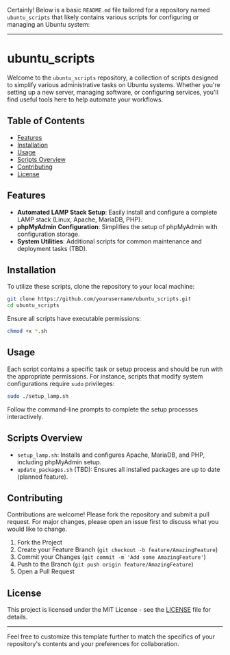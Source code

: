 Certainly! Below is a basic `README.md` file tailored for a repository named `ubuntu_scripts` that likely contains various scripts for configuring or managing an Ubuntu system:

---

# ubuntu_scripts

Welcome to the `ubuntu_scripts` repository, a collection of scripts designed to simplify various administrative tasks on Ubuntu systems. Whether you're setting up a new server, managing software, or configuring services, you'll find useful tools here to help automate your workflows.

## Table of Contents
- [Features](#features)
- [Installation](#installation)
- [Usage](#usage)
- [Scripts Overview](#scripts-overview)
- [Contributing](#contributing)
- [License](#license)

## Features

- **Automated LAMP Stack Setup**: Easily install and configure a complete LAMP stack (Linux, Apache, MariaDB, PHP).
- **phpMyAdmin Configuration**: Simplifies the setup of phpMyAdmin with configuration storage.
- **System Utilities**: Additional scripts for common maintenance and deployment tasks (TBD).

## Installation

To utilize these scripts, clone the repository to your local machine:

```bash
git clone https://github.com/yourusername/ubuntu_scripts.git
cd ubuntu_scripts
```

Ensure all scripts have executable permissions:

```bash
chmod +x *.sh
```

## Usage

Each script contains a specific task or setup process and should be run with the appropriate permissions. For instance, scripts that modify system configurations require `sudo` privileges:

```bash
sudo ./setup_lamp.sh
```

Follow the command-line prompts to complete the setup processes interactively.

## Scripts Overview

- `setup_lamp.sh`: Installs and configures Apache, MariaDB, and PHP, including phpMyAdmin setup.
- `update_packages.sh` (TBD): Ensures all installed packages are up to date (planned feature).

## Contributing

Contributions are welcome! Please fork the repository and submit a pull request. For major changes, please open an issue first to discuss what you would like to change.

1. Fork the Project
2. Create your Feature Branch (`git checkout -b feature/AmazingFeature`)
3. Commit your Changes (`git commit -m 'Add some AmazingFeature'`)
4. Push to the Branch (`git push origin feature/AmazingFeature`)
5. Open a Pull Request

## License

This project is licensed under the MIT License - see the [LICENSE](LICENSE) file for details.

---

Feel free to customize this template further to match the specifics of your repository's contents and your preferences for collaboration.